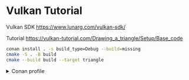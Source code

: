 # Vulkan Tutorial

Vulkan SDK https://www.lunarg.com/vulkan-sdk/

Tutorial https://vulkan-tutorial.com/Drawing_a_triangle/Setup/Base_code


```bash
conan install . -s build_type=Debug --build=missing
cmake -S . -B build
cmake --build build --target triangle
```

<details>
<summary>Conan profile</summary>

```toml
[settings]
arch=x86_64
build_type=Release
compiler=clang
compiler.version=17
os=Windows

[conf]
tools.cmake.cmaketoolchain:generator=Ninja
```
</details>
